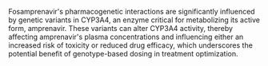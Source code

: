 Fosamprenavir's pharmacogenetic interactions are significantly influenced by genetic variants in CYP3A4, an enzyme critical for metabolizing its active form, amprenavir. These variants can alter CYP3A4 activity, thereby affecting amprenavir's plasma concentrations and influencing either an increased risk of toxicity or reduced drug efficacy, which underscores the potential benefit of genotype-based dosing in treatment optimization.